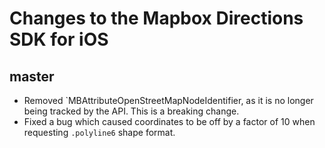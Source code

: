 # Changes to the Mapbox Directions SDK for iOS

## master

* Removed `MBAttributeOpenStreetMapNodeIdentifier, as it is no longer being tracked by the API. This is a breaking change.
* Fixed a bug which caused coordinates to be off by a factor of 10 when requesting `.polyline6` shape format.